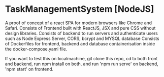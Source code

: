 # TaskManagementSystem [NodeJS]
A proof of concept of a react SPA for modern browsers like Chrome and Safari.
Consists of Frontend built with ReactJS, JSX and pure CSS without design libraries. 
Consists of backend to run servers and authenticate users such as Node Express Server, CORS, bcrypt and MYSQL database
Consists of Dockerfiles for frontend, backend and database containerisation inside the docker-compose.yaml file. 

If you want to test this on localmachine, git clone this repo, cd to both front and backend, run npm install on both, and run 'npm run serve' on backend, 'npm start' on frontend. 

